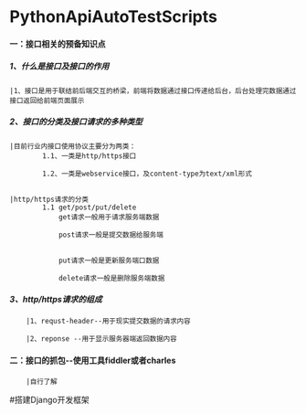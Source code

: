 # PythonApiAutoTestScripts

#### 一：接口相关的预备知识点
  
  ##### *1、什么是接口及接口的作用*
  
    |1、接口是用于联结前后端交互的桥梁，前端将数据通过接口传递给后台，后台处理完数据通过接口返回给前端页面展示
  
  ##### *2、接口的分类及接口请求的多种类型*
    
    |目前行业内接口使用协议主要分为两类：
            1.1、一类是http/https接口
            
            1.2、一类是webservice接口，及content-type为text/xml形式
            
    
    |http/https请求的分类
            1.1 get/post/put/delete
                get请求一般用于请求服务端数据
                
                post请求一般是提交数据给服务端
                
                
                put请求一般是更新服务端口数据
                
                delete请求一般是删除服务端数据
                
  #### *3、http/https请求的组成*
    
        |1、requst-header--用于现实提交数据的请求内容
    
        |2、reponse --用于显示服务器端返回数据内容
        
        
#### 二：接口的抓包--使用工具fiddler或者charles
        |自行了解
        
        
#搭建Django开发框架
      
        
    
    
